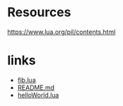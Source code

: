 
# Resources
https://www.lua.org/pil/contents.html











# links

- [fib.lua](fib.lua)
- [README.md](README.md)
- [helloWorld.lua](helloWorld.lua)

